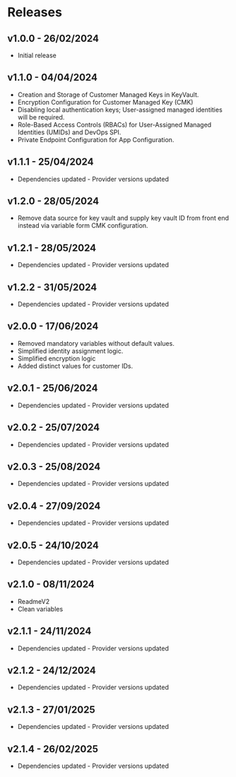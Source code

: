 # Releases

## v1.0.0 - 26/02/2024

* Initial release

## v1.1.0 - 04/04/2024

* Creation and Storage of Customer Managed Keys in KeyVault.
* Encryption Configuration for Customer Managed Key (CMK)
* Disabling local authentication keys; User-assigned managed identities will be required.
* Role-Based Access Controls (RBACs) for User-Assigned Managed Identities (UMIDs) and DevOps SPI.
* Private Endpoint Configuration for App Configuration.

## v1.1.1 - 25/04/2024

* Dependencies updated - Provider versions updated

## v1.2.0 - 28/05/2024

* Remove data source for key vault and supply key vault ID from front end instead via variable form CMK configuration.

## v1.2.1 - 28/05/2024

* Dependencies updated - Provider versions updated

## v1.2.2 - 31/05/2024

* Dependencies updated - Provider versions updated

## v2.0.0 - 17/06/2024

* Removed mandatory variables without default values.
* Simplified identity assignment logic.
* Simplified encryption logic
* Added distinct values for customer IDs.
## v2.0.1 - 25/06/2024

* Dependencies updated - Provider versions updated

## v2.0.2 - 25/07/2024

* Dependencies updated - Provider versions updated

## v2.0.3 - 25/08/2024

* Dependencies updated - Provider versions updated

## v2.0.4 - 27/09/2024

* Dependencies updated - Provider versions updated

## v2.0.5 - 24/10/2024

* Dependencies updated - Provider versions updated

## v2.1.0 - 08/11/2024

* ReadmeV2
* Clean variables
## v2.1.1 - 24/11/2024

* Dependencies updated - Provider versions updated

## v2.1.2 - 24/12/2024

* Dependencies updated - Provider versions updated

## v2.1.3 - 27/01/2025

* Dependencies updated - Provider versions updated

## v2.1.4 - 26/02/2025

* Dependencies updated - Provider versions updated
